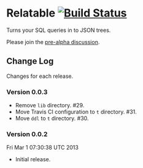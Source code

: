 # Relatable [![Build Status](https://secure.travis-ci.org/bigeasy/relatable.png?branch=master)](http://travis-ci.org/bigeasy/relatable)

Turns your SQL queries in to JSON trees.

Please join the [pre-alpha
discussion](https://github.com/bigeasy/relatable/issues/10).

## Change Log

Changes for each release.

### Version 0.0.3

 * Remove `lib` directory. #29.
 * Move Travis CI configuration to `t` directory. #31.
 * Move `ddl` to `t` directory. #30.

### Version 0.0.2

Fri Mar  1 07:30:38 UTC 2013

 * Initial release.
